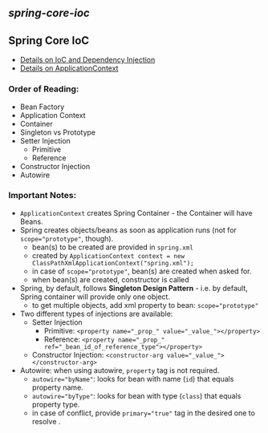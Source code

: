 *spring-core-ioc*
---
Spring Core IoC
---
* [Details on IoC and Dependency Injection](https://www.baeldung.com/inversion-control-and-dependency-injection-in-spring)
* [Details on ApplicationContext](https://www.baeldung.com/spring-component-annotation#spring-applicationcontext)
### Order of Reading:
- Bean Factory
- Application Context
- Container
- Singleton vs Prototype
- Setter Injection
  - Primitive
  - Reference
- Constructor Injection
- Autowire

### Important Notes:
- `ApplicationContext` creates Spring Container - the Container will have Beans.
- Spring creates objects/beans as soon as application runs (not for `scope="prototype"`, though).
  - bean(s) to be created are provided in `spring.xml`
  - created by `ApplicationContext context = new ClassPathXmlApplicationContext("spring.xml");`
  - in case of `scope="prototype"`, bean(s) are created when asked for. 
  - when bean(s) are created, constructor is called
- Spring, by default, follows **Singleton Design Pattern** - i.e. by default, Spring container will provide only one object.
  - to get multiple objects, add xml property to bean: `scope="prototype"`
- Two different types of injections are available:
  - Setter Injection
    - Primitive: `<property name="_prop_" value="_value_"></property>`
    - Reference: `<property name="_prop_" ref="_bean_id_of_reference_type"></property>`
  - Constructor Injection:  `<constructor-arg value="_value_"></constructor-arg>`
- Autowire: when using autowire, `property` tag is not required.
  - `autowire="byName"`: looks for bean with name (`id`) that equals property name.
  - `autowire="byType"`: looks for bean with type (`class`) that equals property type.
  - in case of conflict, provide `primary="true"` tag in the desired one to resolve  .
  
